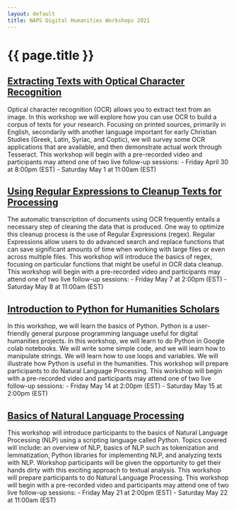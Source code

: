 ```yaml
---
layout: default
title: NAPS Digital Humanities Workshops 2021
---
```


# {{ page.title }}
## [Extracting Texts with Optical Character Recognition](https://msaxton.github.io/naps-dh-workshops-2021/ocr.html)
Optical character recognition (OCR) allows you to extract text from an image. In this workshop we will explore how you can use OCR to build a corpus of texts for your research. Focusing on printed sources, primarily in English, secondarily with another language important for early Christian Studies (Greek, Latin, Syriac, and Coptic), we will survey some OCR applications that are available, and then demonstrate actual work through Tesseract. This workshop will begin with a pre-recorded video and participants may attend one of two live follow-up sessions:
    - Friday April 30 at  8:00pm (EST)
    - Saturday May 1 at 11:00am (EST)

## [Using Regular Expressions to Cleanup Texts for Processing](https://msaxton.github.io/naps-dh-workshops-2021/regex.html)
The automatic transcription of documents using OCR frequently entails a necessary step of cleaning the data that is produced. One way to optimize this cleanup process is the use of Regular Expressions (regex). Regular Expressions allow users to do advanced search and replace functions that can save significant amounts of time when working with large files or even across multiple files. This workshop will introduce the basics of regex, focusing on particular functions that might be useful in OCR data cleanup. This workshop will begin with a pre-recorded video and participants may attend one of two live follow-up sessions:
     - Friday May 7 at 2:00pm (EST)
     - Saturday May 8 at 11:00am (EST)

## [Introduction to Python for Humanities Scholars](https://msaxton.github.io/naps-dh-workshops-2021/python.html)
In this workshop, we will learn the basics of Python. Python is a user-friendly general purpose programming language useful for digital humanities projects.  In this workshop, we will learn to do Python in Google colab notebooks.  We will write some simple code, and we will learn how to manipulate strings.  We will learn how to use loops and variables.  We will illustrate how Python is useful in the humanities. This workshop will prepare participants to do Natural Language Processing. This workshop will begin with a pre-recorded video and participants may attend one of two live follow-up sessions:
     - Friday May 14 at 2:00pm (EST)
     - Saturday May 15 at 2:00pm (EST)

## [Basics of Natural Language Processing](https://msaxton.github.io/naps-dh-workshops-2021/nlp.html)
This workshop will introduce participants to the basics of Natural Language Processing (NLP) using a scripting language called Python. Topics covered will include: an overview of NLP, basics of NLP such as tokenization and lemmatization, Python libraries for implementing NLP, and analyzing texts with NLP. Workshop participants will be given the opportunity to get their hands dirty with this exciting approach to textual analysis. This workshop will prepare participants to do Natural Language Processing. This workshop will begin with a pre-recorded video and participants may attend one of two live follow-up sessions:
     - Friday May 21 at 2:00pm (EST)
     - Saturday May 22 at 11:00am (EST)